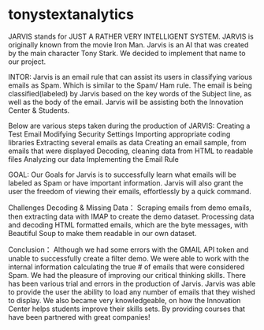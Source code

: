 # tonystextanalytics
JARVIS stands for JUST A RATHER VERY INTELLIGENT SYSTEM.
JARVIS is originally known from the movie Iron Man. Jarvis is an AI that was created by the main character Tony Stark. We decided to implement that name to our project.


INTOR:
Jarvis is an email rule that can assist its users in classifying various emails as Spam. 
Which is similar to the Spam/ Ham rule. 
The email is being classified(labeled) by Jarvis based on the key words of the Subject line, as well as the body of the email. 
Jarvis will be assisting both the Innovation Center & Students.


Below are various steps taken during the production of JARVIS:
Creating a Test Email
Modifying Security Settings
Importing appropriate coding libraries
Extracting several emails as data
Creating an email sample, from emails that were displayed
Decoding, cleaning data from HTML to readable files
Analyzing our data
Implementing the Email Rule


GOAL:
Our Goals for Jarvis is to successfully learn what emails will be labeled as Spam or have important information. 
Jarvis will also grant the user the freedom of viewing their emails, effortlessly by a quick command.


Challenges Decoding & Missing Data：
Scraping emails from demo emails, then extracting data with IMAP to create the demo dataset.
Processing data and decoding HTML formatted emails, which are the byte messages, with Beautiful Soup to make them readable in our own dataset.


Conclusion：
Although we had some errors with the GMAIL API token and unable to successfully create a filter demo. 
We were able to work with the internal information calculating the true # of emails that were considered Spam. 
We had the pleasure of improving our critical thinking skills. There has been various trial and errors in the production of Jarvis. 
Jarvis was able to provide the user the ability to load any number of emails that they wished to display. 
We also became very knowledgeable, on how the Innovation Center helps students improve their skills sets. 
By providing courses that have been partnered with great companies!
